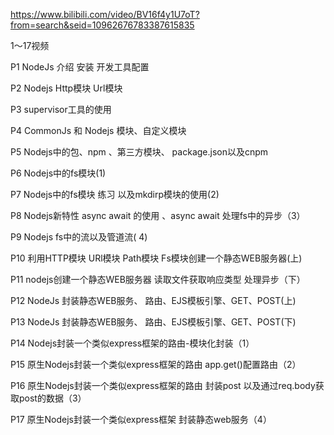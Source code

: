 https://www.bilibili.com/video/BV16f4y1U7oT?from=search&seid=10962676783387615835



1～17视频

P1 NodeJs 介绍 安装 开发工具配置

P2 Nodejs Http模块 Url模块

P3 supervisor工具的使用

P4 CommonJs 和 Nodejs 模块、自定义模块

P5 Nodejs中的包、npm 、第三方模块、 package.json以及cnpm

P6 Nodejs中的fs模块(1)

P7 Nodejs中的fs模块 练习 以及mkdirp模块的使用(2)

P8 Nodejs新特性 async await 的使用 、async await 处理fs中的异步（3）

P9 Nodejs fs中的流以及管道流( 4)

P10 利用HTTP模块 URl模块 Path模块 Fs模块创建一个静态WEB服务器(上)

P11 nodejs创建一个静态WEB服务器 读取文件获取响应类型 处理异步（下）

P12 NodeJs 封装静态WEB服务、 路由、EJS模板引擎、GET、POST(上)

P13 NodeJs 封装静态WEB服务、 路由、EJS模板引擎、GET、POST(下)

P14 Nodejs封装一个类似express框架的路由-模块化封装（1）

P15 原生Nodejs封装一个类似express框架的路由 app.get()配置路由（2）

P16 原生Nodejs封装一个类似express框架的路由 封装post 以及通过req.body获取post的数据（3）

P17 原生Nodejs封装一个类似express框架 封装静态web服务（4）
